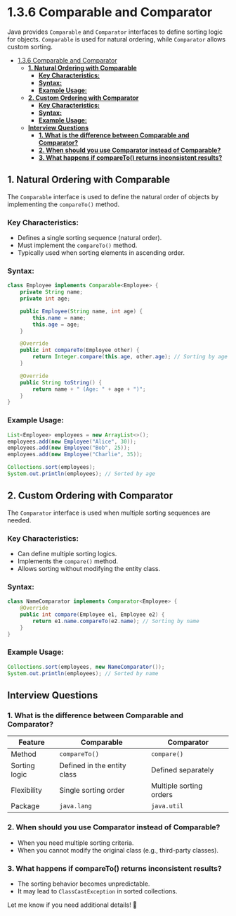 # 1.3.6 Comparable and Comparator

Java provides `Comparable` and `Comparator` interfaces to define sorting logic for objects. `Comparable` is used for natural ordering, while `Comparator` allows custom sorting.

<!-- TOC -->
* [1.3.6 Comparable and Comparator](#136-comparable-and-comparator)
  * [**1. Natural Ordering with Comparable**](#1-natural-ordering-with-comparable)
    * [**Key Characteristics:**](#key-characteristics)
    * [**Syntax:**](#syntax)
    * [**Example Usage:**](#example-usage)
  * [**2. Custom Ordering with Comparator**](#2-custom-ordering-with-comparator)
    * [**Key Characteristics:**](#key-characteristics-1)
    * [**Syntax:**](#syntax-1)
    * [**Example Usage:**](#example-usage-1)
  * [**Interview Questions**](#interview-questions)
    * [**1. What is the difference between Comparable and Comparator?**](#1-what-is-the-difference-between-comparable-and-comparator)
    * [**2. When should you use Comparator instead of Comparable?**](#2-when-should-you-use-comparator-instead-of-comparable)
    * [**3. What happens if compareTo() returns inconsistent results?**](#3-what-happens-if-compareto-returns-inconsistent-results)
<!-- TOC -->

## **1. Natural Ordering with Comparable**

The `Comparable` interface is used to define the natural order of objects by implementing the `compareTo()` method.

### **Key Characteristics:**
- Defines a single sorting sequence (natural order).
- Must implement the `compareTo()` method.
- Typically used when sorting elements in ascending order.

### **Syntax:**
```java
class Employee implements Comparable<Employee> {
    private String name;
    private int age;

    public Employee(String name, int age) {
        this.name = name;
        this.age = age;
    }

    @Override
    public int compareTo(Employee other) {
        return Integer.compare(this.age, other.age); // Sorting by age
    }

    @Override
    public String toString() {
        return name + " (Age: " + age + ")";
    }
}
```

### **Example Usage:**
```java
List<Employee> employees = new ArrayList<>();
employees.add(new Employee("Alice", 30));
employees.add(new Employee("Bob", 25));
employees.add(new Employee("Charlie", 35));

Collections.sort(employees);
System.out.println(employees); // Sorted by age
```

## **2. Custom Ordering with Comparator**

The `Comparator` interface is used when multiple sorting sequences are needed.

### **Key Characteristics:**
- Can define multiple sorting logics.
- Implements the `compare()` method.
- Allows sorting without modifying the entity class.

### **Syntax:**
```java
class NameComparator implements Comparator<Employee> {
    @Override
    public int compare(Employee e1, Employee e2) {
        return e1.name.compareTo(e2.name); // Sorting by name
    }
}
```

### **Example Usage:**
```java
Collections.sort(employees, new NameComparator());
System.out.println(employees); // Sorted by name
```

## **Interview Questions**

### **1. What is the difference between Comparable and Comparator?**
| Feature      | Comparable | Comparator |
|-------------|-----------|------------|
| Method      | `compareTo()` | `compare()` |
| Sorting logic | Defined in the entity class | Defined separately |
| Flexibility | Single sorting order | Multiple sorting orders |
| Package | `java.lang` | `java.util` |

### **2. When should you use Comparator instead of Comparable?**
- When you need multiple sorting criteria.
- When you cannot modify the original class (e.g., third-party classes).

### **3. What happens if compareTo() returns inconsistent results?**
- The sorting behavior becomes unpredictable.
- It may lead to `ClassCastException` in sorted collections.

Let me know if you need additional details! 🚀

